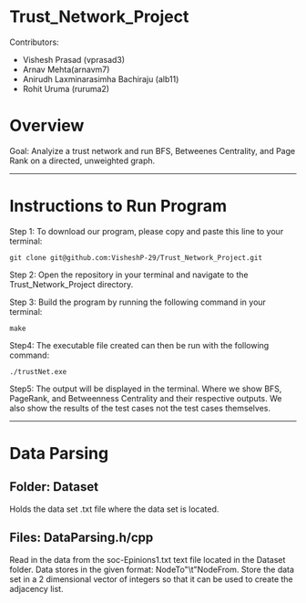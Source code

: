 # Trust_Network_Project
Contributors:
* Vishesh Prasad (vprasad3)
* Arnav Mehta(arnavm7)
* Anirudh Laxminarasimha Bachiraju (alb11)
* Rohit Uruma (ruruma2)

# Overview
Goal: Analyize a trust network and run BFS, Betweenes Centrality, and Page Rank on a directed, unweighted graph.
- - - -
# Instructions to Run Program
Step 1: To download our program, please copy and paste this line to your terminal:

```
git clone git@github.com:VisheshP-29/Trust_Network_Project.git
``` 
Step 2: Open the repository in your terminal and navigate to the Trust_Network_Project directory.

Step 3: Build the program by running the following command in your terminal:
```
make
```
Step4: The executable file created can then be run with the following command:
```
./trustNet.exe 
```
Step5: The output will be displayed in the terminal. Where we show BFS, PageRank, and Betweenness Centrality and their respective outputs. We also show the results of the test cases not the test cases themselves.
- - - -
# Data Parsing
## Folder: Dataset
Holds the data set .txt file where the data set is located.
## Files: DataParsing.h/cpp
Read in the data from the soc-Epinions1.txt text file located in the Dataset folder. Data stores in the given format: NodeTo"\t"NodeFrom. Store the data set in a 2 dimensional vector of integers so that it can be used to create the adjacency list.
